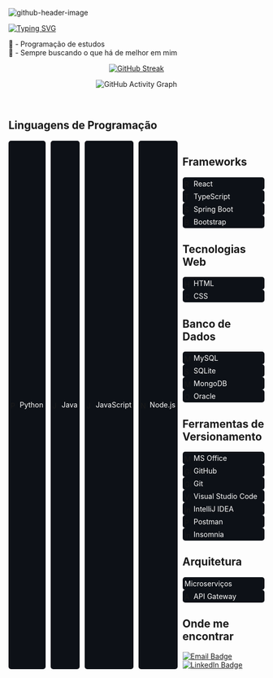 ![github-header-image](https://github.com/Vinicius-Eira/Vinicius-Eira/assets/161368325/49b7519a-69c6-4642-aa59-1a6f16e9640e)

[![Typing SVG](https://readme-typing-svg.demolab.com?font=Fira+Code&weight=500&pause=1000&color=F7F7F7&random=false&width=435&lines=Seja+bem-vindo+ao+meu+perfil)](https://git.io/typing-svg)

🐍 - Programação de estudos <br>
🧠 - Sempre buscando o que há de melhor em mim


<div align="center">
  
[![GitHub Streak](https://streak-stats.demolab.com?user=Vinicius-Eira&theme=shadow-blue&hide_border=false&locale=pt_BR&card_width=900&card_height=200)](https://git.io/streak-stats)

</div>

<div align="center">

![GitHub Activity Graph](https://ssr-contributions-svg.vercel.app/_/Vinicius-Eira?chart=3dbar&gap=0.6&scale=2&flatten=2&animation=wave&animation_duration=1&animation_delay=0.05&animation_amplitude=20&animation_frequency=0.5&animation_wave_center=10_0&format=svg&weeks=30&theme=blue&dark=true) 

</div>

<br>

  <h2>Linguagens de Programação</h2>
<div class="container" style="display: flex; gap: 10px;">
    <div class="badge" style="display: flex; align-items: center; background-color: #0D1117; border-radius: 5px; padding: 4px; gap: 4px;">
    <img width="14" height="14" src="https://img.icons8.com/color/48/python.png" alt="Python" />
    <span style="color: white; font-size: 14px;">Python</span>
</div>
    <div class="badge" style="display: flex; align-items: center; background-color: #0D1117; border-radius: 5px; padding: 4px; gap: 4px;">
    <img width="14" height="14" src="https://img.icons8.com/color/48/java-coffee-cup-logo.png" alt="Java" />
    <span style="color: white; font-size: 14px;">Java</span>
</div>

<div class="badge" style="display: flex; align-items: center; background-color: #0D1117; border-radius: 5px; padding: 4px; gap: 4px;">
    <img width="14" height="14" src="https://img.icons8.com/color/48/javascript.png" alt="JavaScript" />
    <span style="color: white; font-size: 14px;">JavaScript</span>
</div>

<div class="badge" style="display: flex; align-items: center; background-color: #0D1117; border-radius: 5px; padding: 4px; gap: 4px;">
    <img width="14" height="14" src="https://img.icons8.com/color/48/nodejs.png" alt="Node.js" />
    <span style="color: white; font-size: 14px;">Node.js</span>
</div>


<div class="section">
    <h2>Frameworks</h2>
  <div class="badge" style="display: flex; align-items: center; background-color: #0D1117; border-radius: 5px; padding: 4px; gap: 4px;">
    <img width="14" height="14" src="https://img.icons8.com/color/48/react-native.png" alt="React" />
    <span style="color: white; font-size: 14px;">React</span>
</div>

<div class="badge" style="display: flex; align-items: center; background-color: #0D1117; border-radius: 5px; padding: 4px; gap: 4px;">
    <img width="14" height="14" src="https://img.icons8.com/color/48/typescript.png" alt="TypeScript" />
    <span style="color: white; font-size: 14px;">TypeScript</span>
</div>

<div class="badge" style="display: flex; align-items: center; background-color: #0D1117; border-radius: 5px; padding: 4px; gap: 4px;">
    <img width="14" height="14" src="https://img.icons8.com/color/48/spring-logo.png" alt="Spring Boot" />
    <span style="color: white; font-size: 14px;">Spring Boot</span>
</div>

<div class="badge" style="display: flex; align-items: center; background-color: #0D1117; border-radius: 5px; padding: 4px; gap: 4px;">
    <img width="14" height="14" src="https://img.icons8.com/color/48/bootstrap.png" alt="Bootstrap" />
    <span style="color: white; font-size: 14px;">Bootstrap</span>
</div>


<div class="section">
    <h2>Tecnologias Web</h2>
    <div class="badge" style="display: flex; align-items: center; background-color: #0D1117; border-radius: 5px; padding: 4px; gap: 4px;">
    <img width="14" height="14" src="https://img.icons8.com/color/48/html-5--v1.png" alt="HTML" />
    <span style="color: white; font-size: 14px;">HTML</span>
</div>

<div class="badge" style="display: flex; align-items: center; background-color: #0D1117; border-radius: 5px; padding: 4px; gap: 4px;">
    <img width="14" height="14" src="https://img.icons8.com/color/48/css3.png" alt="CSS" />
    <span style="color: white; font-size: 14px;">CSS</span>
</div>


<div class="section">
    <h2>Banco de Dados</h2>
   <div class="badge" style="display: flex; align-items: center; background-color: #0D1117; border-radius: 5px; padding: 4px; gap: 4px;">
    <img width="14" height="14" src="https://img.icons8.com/color/48/mysql-logo.png" alt="MySQL" />
    <span style="color: white; font-size: 14px;">MySQL</span>
</div>

<div class="badge" style="display: flex; align-items: center; background-color: #0D1117; border-radius: 5px; padding: 4px; gap: 4px;">
    <img width="14" height="14" src="https://img.icons8.com/ios-filled/50/4a90e2/sqlite.png" alt="SQLite" />
    <span style="color: white; font-size: 14px;">SQLite</span>
</div>

<div class="badge" style="display: flex; align-items: center; background-color: #0D1117; border-radius: 5px; padding: 4px; gap: 4px;">
    <img width="14" height="14" src="https://img.icons8.com/color/48/mongodb.png" alt="MongoDB" />
    <span style="color: white; font-size: 14px;">MongoDB</span>
</div>

<div class="badge" style="display: flex; align-items: center; background-color: #0D1117; border-radius: 5px; padding: 4px; gap: 4px;">
    <img width="14" height="14" src="https://img.icons8.com/color/48/oracle-logo.png" alt="Oracle" />
    <span style="color: white; font-size: 14px;">Oracle</span>
</div>


<div class="section">
    <h2>Ferramentas de Versionamento</h2>
    <div class="badge" style="display: flex; align-items: center; background-color: #0D1117; border-radius: 5px; padding: 4px; gap: 4px;">
    <img width="14" height="14" src="https://img.icons8.com/color/48/microsoft-office-2019.png" alt="MS Office" />
    <span style="color: white; font-size: 14px;">MS Office</span>
</div>

<div class="badge" style="display: flex; align-items: center; background-color: #0D1117; border-radius: 5px; padding: 4px; gap: 4px;">
    <img width="14" height="14" src="https://img.icons8.com/ios-glyphs/48/github.png" alt="GitHub" />
    <span style="color: white; font-size: 14px;">GitHub</span>
</div>

<div class="badge" style="display: flex; align-items: center; background-color: #0D1117; border-radius: 5px; padding: 4px; gap: 4px;">
    <img width="14" height="14" src="https://img.icons8.com/color/48/git.png" alt="Git" />
    <span style="color: white; font-size: 14px;">Git</span>
</div>

<div class="badge" style="display: flex; align-items: center; background-color: #0D1117; border-radius: 5px; padding: 4px; gap: 4px;">
    <img width="14" height="14" src="https://img.icons8.com/color/48/visual-studio-code-2019.png" alt="Visual Studio Code" />
    <span style="color: white; font-size: 14px;">Visual Studio Code</span>
</div>

<div class="badge" style="display: flex; align-items: center; background-color: #0D1117; border-radius: 5px; padding: 4px; gap: 4px;">
    <img width="14" height="14" src="https://img.icons8.com/color/48/intellij-idea.png" alt="IntelliJ IDEA" />
    <span style="color: white; font-size: 14px;">IntelliJ IDEA</span>
</div>

<div class="badge" style="display: flex; align-items: center; background-color: #0D1117; border-radius: 5px; padding: 4px; gap: 4px;">
    <img width="14" height="14" src="https://img.icons8.com/external-tal-revivo-color-tal-revivo/48/external-postman-is-the-only-complete-api-development-environment-logo-color-tal-revivo.png" alt="Postman" />
    <span style="color: white; font-size: 14px;">Postman</span>
</div>

<div class="badge" style="display: flex; align-items: center; background-color: #0D1117; border-radius: 5px; padding: 4px; gap: 4px;">
    <img width="14" height="14" src="https://insomnia.rest/images/insomnia-logo.svg" alt="Insomnia" />
    <span style="color: white; font-size: 14px;">Insomnia</span>
</div>



<div class="section">
    <h2>Arquitetura</h2>
<div class="badge" style="display: flex; align-items: center; background-color: #0D1117; border-radius: 5px; padding: 4px; gap: 4px;">
    <span style="color: white; font-size: 14px;">Microserviços</span>
</div>

<div class="badge" style="display: flex; align-items: center; background-color: #0D1117; border-radius: 5px; padding: 4px; gap: 4px;">
    <img width="14" height="14" src="https://img.icons8.com/color/48/api.png" alt="API Gateway" />
    <span style="color: white; font-size: 14px;">API Gateway</span>
</div>


<div class="section">
    <h2>Onde me encontrar</h2>
    <div class="contacts">
        <a href="mailto:vsantos.eira09@gmail.com">
            <img src="https://img.shields.io/badge/-Email-0D1117?style=for-the-badge&logo=gmail&logoColor=EA4335" alt="Email Badge">
        </a>
        <a href="https://www.linkedin.com/in/vinícius-eira/" target="_blank">
            <img src="https://img.shields.io/badge/-LinkedIn-0D1117?style=for-the-badge&logo=linkedin&logoColor=0A66C2" alt="LinkedIn Badge">
        </a>
    </div>
</div>



